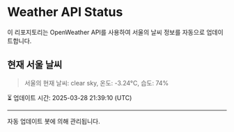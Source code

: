 
# Weather API Status

이 리포지토리는 OpenWeather API를 사용하여 서울의 날씨 정보를 자동으로 업데이트합니다.

## 현재 서울 날씨
> 서울의 현재 날씨: clear sky, 온도: -3.24°C, 습도: 74%

⏳ 업데이트 시간: 2025-03-28 21:39:10 (UTC)

---
자동 업데이트 봇에 의해 관리됩니다.
